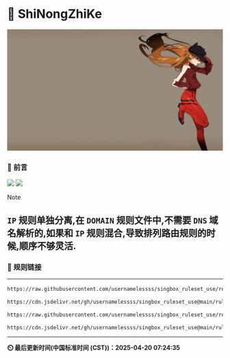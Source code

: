 
# 🧸 ShiNongZhiKe
![](https://raw.githubusercontent.com/usernamelessss/picture-bed/main/images/202504042256831.jpg)
### 📣 前言
![](https://shields.io/badge/-移除重复规则-ff69b4) ![](https://shields.io/badge/-IP&nbsp;规则单独存放不与&nbsp;DOMAIN&nbsp;等混合-green)
> [!NOTE]
**`IP` 规则单独分离,在 `DOMAIN` 规则文件中,不需要 `DNS` 域名解析的,如果和 `IP` 规则混合,导致排列路由规则的时候,顺序不够灵活.**
---

###  🔗 规则链接
---

```url
https://raw.githubusercontent.com/usernamelessss/singbox_ruleset_use/refs/heads/main/rule/ShiNongZhiKe/ShiNongZhiKe_No_IP.json
```

```url
https://cdn.jsdelivr.net/gh/usernamelessss/singbox_ruleset_use@main/rule/ShiNongZhiKe/ShiNongZhiKe_No_IP.json
```

```url
https://raw.githubusercontent.com/usernamelessss/singbox_ruleset_use/refs/heads/main/rule/ShiNongZhiKe/ShiNongZhiKe_No_IP.srs
```

```url
https://cdn.jsdelivr.net/gh/usernamelessss/singbox_ruleset_use@main/rule/ShiNongZhiKe/ShiNongZhiKe_No_IP.srs
```

---
**⏲️ 最后更新时间(中国标准时间 (CST))：2025-04-20 07:24:35**